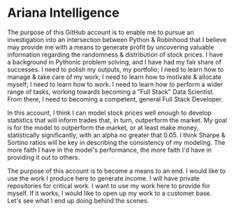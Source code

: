 # Ariana Intelligence

The purpose of this GitHub account is to enable me to pursue an investigation into an intersection between Python & Robinhood that I believe may provide me with a means to generate profit by uncovering valuable information regarding the randomness & distribution of stock prices. I have a background in Pythonic problem solving, and I have had my fair share of successes. I need to polish my outputs, my portfolio; I need to learn how to manage & take care of my work; I need to learn how to motivate & allocate myself; I need to learn how to work. I need to learn how to perform a wider range of tasks, working towards becoming a "Full Stack" Data Scientist. From there, I need to becoming a competent, general Full Stack Developer.

In this account, I think I can model stock prices well enough to develop statistics that will inform trades that, in turn, outperform the market. My goal is for the model to outperform the market, or at least make money, statistically significantly, with an alpha no greater that 0.05. I think Sharpe & Sortino ratios will be key in describing the consistency of my modeling. The more faith I have in the model's performance, the more faith I'd have in providing it out to others.

The purpose of this account is to become a means to an end. I would like to use the work I produce here to generate income. I will have private repositories for critical work. I want to use my work here to provide for myself. If it works, I would like to open up my work to a customer base.  
Let's see what I end up doing behind the scenes.
